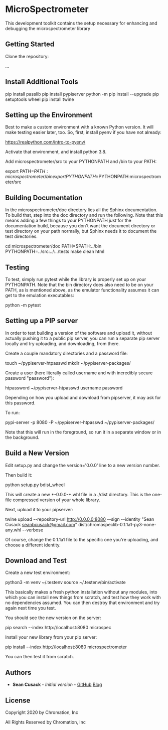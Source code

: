 # MicroSpectrometer

This development toolkit contains the setup necessary for enhancing and debugging the microspectrometer library

## Getting Started

Clone the repository:

...

## Install Additional Tools

pip install passlib
pip install pypiserver
python -m pip install --upgrade pip setuptools wheel
pip install twine

## Setting up the Environment

Best to make a custom environment with a known Python version. It will make testing easier later, too.
So, first, install pyenv if you have not already:

https://realpython.com/intro-to-pyenv/

Activate that environment, and install python 3.8.

Add microspectrometer/src to your PYTHONPATH and /bin to your PATH:

export PATH=$PATH:microspectrometer/bin
export PYTHONPATH=$PYTHONPATH:microspectrometer/src

## Building Documentation

In the microspectrometer/doc directory lies all the Sphinx documentation. To build that, step into
the doc directory and run the following. Note that this means adding a few things to your PYTHONPATH
*just* for the documentation build, because you don't want the document directory or test directory on
your path normally, but Sphinx needs it to document the test directories.

cd microspectrometer/doc
PATH=$PATH:../bin PYTHONPATH=../src:../:../tests make clean html

## Testing

To test, simply run pytest while the library is properly set up on your PYTHONPATH. Note that the bin
directory does also need to be on your PATH, as is mentioned above, as the emulator functionality
assumes it can get to the emulation executables:

python -m pytest

## Setting up a PIP server

In order to test building a version of the software and upload it, without actually pushing it to a
public pip server, you can run a separate pip server locally and try uploading, and downloading, from there.

Create a couple mandatory directories and a password file:

touch ~/pypiserver-htpasswd
mkdir ~/pypiserver-packages/

Create a user (here literally called username and with incredibly secure password "password"):

htpassword ~/pypiserver-htpasswd username password

Depending on how you upload and download from pipserver, it may ask for this password.

To run:

pypi-server -p 8080 -P ~/pypiserver-htpasswd ~/pypiserver-packages/

Note that this will run in the foreground, so run it in a separate window or in the background.

## Build a New Version

Edit setup.py and change the version='0.0.0' line to a new version number.

Then build it:

python setup.py bdist\_wheel

This will create a new \*-0.0.0-\*.whl file in a ./dist directory. This is the one-file compressed version
of your whole library.

Next, upload it to your pipserver:

twine upload --repository-url http://0.0.0.0:8080 --sign --identity "Sean Cusack <seanbcusack@gmail.com>" dist/chromaspeclib-0.1.1a1-py3-none-any.whl --verbose

Of course, change the 0.1.1a1 file to the specific one you're uploading, and choose a different identity.

## Download and Test

Create a new test environment:

python3 -m venv ~/.testenv
source ~/.testenv/bin/activate

This basically makes a fresh python installation without any modules, into which you can install new
things from scratch, and test how they work with no dependencies assumed. You can then destroy that environment
and try again next time you test.

You should see the new version on the server:

pip search --index http://localhost:8080 microspec

Install your new library from your pip server:

pip install --index http://localhost:8080 microspectrometer

You can then test it from scratch.

## Authors

* **Sean Cusack** - *Initial version* - [GitHub](https://github.com/eruciform) [Blog](https://eruciform.com)

## License

Copyright 2020 by Chromation, Inc

All Rights Reserved by Chromation, Inc



